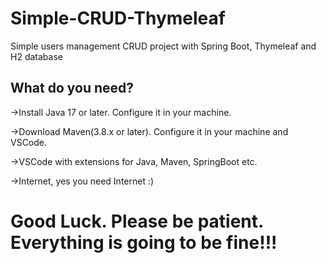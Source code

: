 # Simple-CRUD-Thymeleaf
Simple users management CRUD project with Spring Boot, Thymeleaf and H2 database

## What do you need?

->Install Java 17 or later. Configure it in your machine.

->Download Maven(3.8.x or later). Configure it in your machine and VSCode.

->VSCode with extensions for Java, Maven, SpringBoot etc.

->Internet, yes you need Internet :)

# Good Luck. Please be patient. Everything is going to be fine!!!
